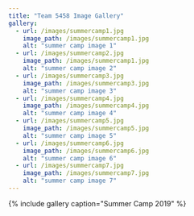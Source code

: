 ```yaml
---
title: "Team 5458 Image Gallery"
gallery:
  - url: /images/summercamp1.jpg
    image_path: /images/summercamp1.jpg
    alt: "summer camp image 1"
  - url: /images/summercamp2.jpg
    image_path: /images/summercamp1.jpg
    alt: "summer camp image 2"
  - url: /images/summercamp3.jpg
    image_path: /images/summercamp3.jpg
    alt: "summer camp image 3"
  - url: /images/summercamp4.jpg
    image_path: /images/summercamp4.jpg
    alt: "summer camp image 4"
  - url: /images/summercamp5.jpg
    image_path: /images/summercamp5.jpg
    alt: "summer camp image 5"
  - url: /images/summercamp6.jpg
    image_path: /images/summercamp6.jpg
    alt: "summer camp image 6"
  - url: /images/summercamp7.jpg
    image_path: /images/summercamp7.jpg
    alt: "summer camp image 7"
---
```


{% include gallery caption="Summer Camp 2019" %}
